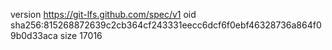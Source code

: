 version https://git-lfs.github.com/spec/v1
oid sha256:815268872639c2cb364cf243331eecc6dcf6f0ebf46328736a864f09b0d33aca
size 17016
